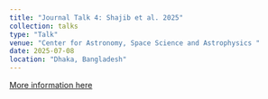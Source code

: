 ```yaml
---
title: "Journal Talk 4: Shajib et al. 2025"
collection: talks
type: "Talk"                      
venue: "Center for Astronomy, Space Science and Astrophysics "
date: 2025-07-08
location: "Dhaka, Bangladesh"
---
```


[More information here](https://cassa.site/event/jtalk-4/)


